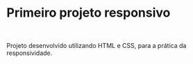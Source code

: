 <h1>Primeiro projeto responsivo</h1>
<br>
<p>Projeto desenvolvido utilizando HTML e CSS, para a prática da responsividade.</p>
